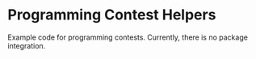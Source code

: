 # Programming Contest Helpers
Example code for programming contests. Currently, there is no package integration.
